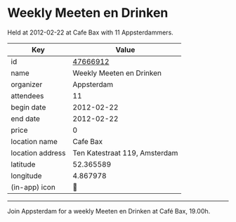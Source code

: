 # Weekly Meeten en Drinken
Held at 2012-02-22 at Cafe Bax with 11 Appsterdammers.
        
|Key|Value
|---|---|
|id|[47666912](https://www.meetup.com/appsterdam/events/47666912/)|
|name|Weekly Meeten en Drinken|
|organizer|Appsterdam|
|attendees|11|
|begin date|2012-02-22|
|end date|2012-02-22|
|price|0|
|location name|Cafe Bax|
|location address|Ten Katestraat 119, Amsterdam|
|latitude|52.365589|
|longitude|4.867978|
|(in-app) icon|🍺|

---

Join Appsterdam for a weekly Meeten en Drinken at Café Bax, 19.00h.


